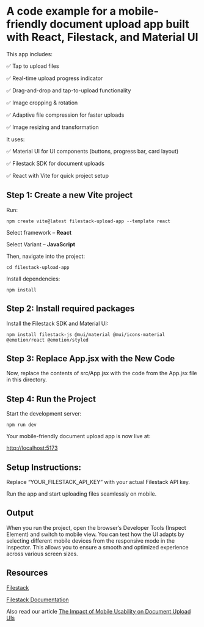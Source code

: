# A code example for a mobile-friendly document upload app built with React, Filestack, and Material UI

This app includes:

✅ Tap to upload files

✅ Real-time upload progress indicator

✅ Drag-and-drop and tap-to-upload functionality

✅ Image cropping & rotation

✅ Adaptive file compression for faster uploads

✅ Image resizing and transformation

It uses:

✅ Material UI for UI components (buttons, progress bar, card layout)

✅ Filestack SDK for document uploads

✅ React with Vite for quick project setup

## Step 1: Create a new Vite project

Run:

`npm create vite@latest filestack-upload-app --template react`

Select framework – **React**

Select Variant – **JavaScript**

Then, navigate into the project:

`cd filestack-upload-app`

Install dependencies:

`npm install`

## Step 2: Install required packages

Install the Filestack SDK and Material UI:

`npm install filestack-js @mui/material @mui/icons-material @emotion/react @emotion/styled`

## Step 3: Replace App.jsx with the New Code

Now, replace the contents of src/App.jsx with the code from the App.jsx file in this directory.

## Step 4: Run the Project

Start the development server:

`npm run dev`

Your mobile-friendly document upload app is now live at:

[http://localhost:5173](http://localhost:5173)

## Setup Instructions:

Replace “YOUR_FILESTACK_API_KEY” with your actual Filestack API key.

Run the app and start uploading files seamlessly on mobile.

## Output

When you run the project, open the browser’s Developer Tools (Inspect Element) and switch to mobile view. You can test how the UI adapts by selecting different mobile devices from the responsive mode in the inspector. This allows you to ensure a smooth and optimized experience across various screen sizes.

## Resources

[Filestack](https://www.filestack.com/)

[Filestack Documentation](https://www.filestack.com/docs/)

Also read our article [The Impact of Mobile Usability on Document Upload UIs](https://blog.filestack.com/the-impact-of-mobile-usability-on-document-upload-uis/)
